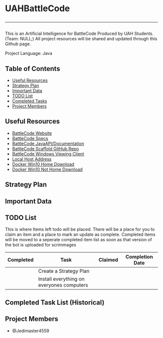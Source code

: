# UAHBattleCode <hr>
This is an Artificial Intelligence for BattleCode Produced by UAH Students. (Team: NULL;) All project resources will be shared and updated through this Github page.

Project Language: Java

## Table of Contents
 - [Useful Resources](#resources)
 - [Strategy Plan](#strategy)
 - [Important Data](#data)
 - [TODO List](#todo)
 - [Completed Tasks](#completed)
 - [Project Members](#members)


## <a name="resources"/>Useful Resources
 - [BattleCode Website](https://battlecode.org/)
 - [BattleCode Specs](https://s3.amazonaws.com/battlecode-2018/specs/battlecode-specs-2018.html)
 - [BattleCode JavaAPI/Documentation](https://s3.amazonaws.com/battlecode-2018/api/java/index.html)
 - [BattleCode Scaffold GitHub Repo](https://github.com/battlecode/bc18-scaffold)
 - [BattleCode Windows Viewing Client](https://s3.amazonaws.com/battlecode-2018/viewer/WindowsRelease.zip)
 - [Local Host Address](http://192.168.99.100:6147/run.html)
 - [Docker Win10 Home Download](https://docs.docker.com/toolbox/toolbox_install_windows/)
 - [Docker Win10 Not Home Download](https://www.docker.com/docker-windows)


## <a name="strategy"/>Strategy Plan


## <a name="data"/>Important Data


## <a name="todo"/>TODO List
This is where Items left todo will be placed. There will be a place for you to claim an item and a place to mark an update as complete. Completed items will be moved to a seperate completed item list as soon as that version of the bot is uploaded for scrimmages

| Completed  |     Task      |    Claimed    | Completion Date |
| ---------- | ------------- | ------------  | --------------- |
|        | Create a Strategy Plan  | | |
|       |Install everything on everyones computers | | |


## <a name="completed"/>Completed Task List (Historical)


## <a name="members"/>Project Members
 - @Jedimaster4559

